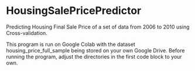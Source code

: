 # HousingSalePricePredictor
Predicting Housing Final Sale Price of a set of data from 2006 to 2010 using Cross-validation.

This program is run on Google Colab with the dataset housing_price_full_sample being stored on your own Google Drive. Before running the program, adjust the directories in the first code block to your own.
